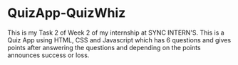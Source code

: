 # QuizApp-QuizWhiz
This is my Task 2 of Week 2 of my internship at SYNC INTERN'S. This is a Quiz App using HTML, CSS and Javascript which has 6 questions and gives points after answering the questions and depending on the points announces success or loss.
